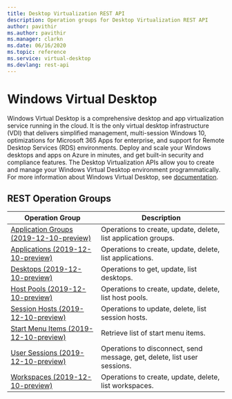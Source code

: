 ```yaml
---
title: Desktop Virtualization REST API
description: Operation groups for Desktop Virtualization REST API
author: pavithir
ms.author: pavithir
ms.manager: clarkn
ms.date: 06/16/2020
ms.topic: reference
ms.service: virtual-desktop
ms.devlang: rest-api
---
```


# Windows Virtual Desktop

Windows Virtual Desktop is a comprehensive desktop and app virtualization service running in the cloud. It is the only virtual desktop infrastructure (VDI) that delivers simplified management, multi-session Windows 10, optimizations for Microsoft 365 Apps for enterprise, and support for Remote Desktop Services (RDS) environments. Deploy and scale your Windows desktops and apps on Azure in minutes, and get built-in security and compliance features. The Desktop Virtualization APIs allow you to create and manage your Windows Virtual Desktop environment programmatically. For more information about Windows Virtual Desktop, see [documentation](https://docs.microsoft.com/en-us/azure/virtual-desktop/overview).

## REST Operation Groups

| Operation Group | Description |
| --- | --- |
| [Application Groups (2019-12-10-preview)](~/docs-ref-autogen/desktopvirtualization/ApplicationGroups.yml) | Operations to create, update, delete, list application groups. |
| [Applications (2019-12-10-preview)](~/docs-ref-autogen/desktopvirtualization/Applications.yml) | Operations to create, update, delete, list applications. |
| [Desktops (2019-12-10-preview)](~/docs-ref-autogen/desktopvirtualization/Desktops.yml) | Operations to get, update, list desktops. |
| [Host Pools (2019-12-10-preview)](~/docs-ref-autogen/desktopvirtualization/HostPools.yml) | Operations to create, update, delete, list host pools. |
| [Session Hosts (2019-12-10-preview)](~/docs-ref-autogen/desktopvirtualization/SessionHosts.yml) | Operations to update, delete, list session hosts. |
| [Start Menu Items (2019-12-10-preview)](~/docs-ref-autogen/desktopvirtualization/StartMenuItems.yml) | Retrieve list of start menu items. |
| [User Sessions (2019-12-10-preview)](~/docs-ref-autogen/desktopvirtualization/UserSessions.yml) | Operations to disconnect, send message, get, delete, list user sessions. |
| [Workspaces (2019-12-10-preview)](~/docs-ref-autogen/desktopvirtualization/Workspaces.yml) | Operations to create, update, delete, list workspaces. |
